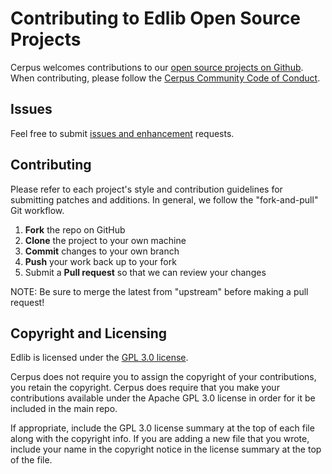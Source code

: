 # Contributing to Edlib Open Source Projects

Cerpus welcomes contributions to our [open source projects on Github](https://github.com/cerpus/Edlib). When contributing, please follow the [Cerpus Community Code of Conduct](CODE_OF_CONDUCT.md).

Issues
------

Feel free to submit [issues and enhancement](https://github.com/cerpus/Edlib/issues) requests.

Contributing
------------

Please refer to each project's style and contribution guidelines for submitting patches and additions. In general, we follow the "fork-and-pull" Git workflow.

 1. **Fork** the repo on GitHub
 2. **Clone** the project to your own machine
 3. **Commit** changes to your own branch
 4. **Push** your work back up to your fork
 5. Submit a **Pull request** so that we can review your changes

NOTE: Be sure to merge the latest from "upstream" before making a pull request!

Copyright and Licensing
-----------------------

Edlib is licensed under the [GPL 3.0 license](https://www.gnu.org/licenses/gpl-3.0-standalone.html).

Cerpus does not require you to assign the copyright of your contributions, you retain the copyright. Cerpus does require that you make your contributions available under the Apache GPL 3.0 license in order for it be included in the main repo.

If appropriate, include the GPL 3.0 license summary at the top of each file along with the copyright info. If you are adding a new file that you wrote, include your name in the copyright notice in the license summary at the top of the file.